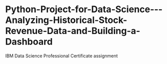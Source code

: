# Python-Project-for-Data-Science---Analyzing-Historical-Stock-Revenue-Data-and-Building-a-Dashboard
IBM Data Science Professional Certificate assignment
